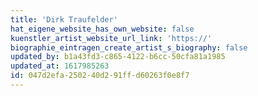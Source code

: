 ```yaml
---
title: 'Dirk Traufelder'
hat_eigene_website_has_own_website: false
kuenstler_artist_website_url_link: 'https://'
biographie_eintragen_create_artist_s_biography: false
updated_by: b1a43fd3-c865-4122-b6cc-50cfa81a1985
updated_at: 1617985263
id: 047d2efa-2502-40d2-91ff-d60263f0e8f7
---
```

